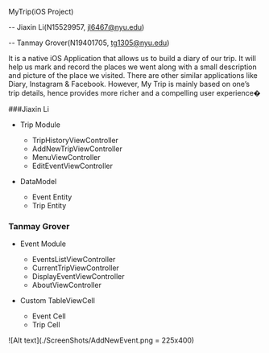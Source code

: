 MyTrip(iOS Project)

-- Jiaxin Li(N15529957, jl6467@nyu.edu)

-- Tanmay Grover(N19401705, tg1305@nyu.edu)


It is a native iOS Application that allows us to build a diary of our trip. It will help us mark and record the   places we went along with a  small description and picture of the place we visited. There are other similar applications like  Diary, Instagram & Facebook.  However, My Trip is mainly based on one’s trip details, hence provides more richer and a compelling user experience�



###Jiaxin Li
- Trip Module
    - TripHistoryViewController
    - AddNewTripViewController
    - MenuViewController
    - EditEventViewController
    
- DataModel
    - Event Entity
    - Trip Entity

### Tanmay Grover
- Event Module
    - EventsListViewController
    - CurrentTripViewController
    - DisplayEventViewController
    - AboutViewController

- Custom TableViewCell
    - Event Cell
    - Trip Cell


![Alt text](./ScreenShots/AddNewEvent.png = 225x400)
